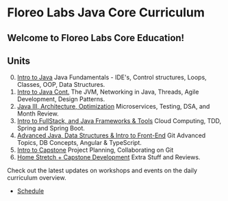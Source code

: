 # Floreo Labs Java Core Curriculum 

## Welcome to Floreo Labs Core Education!

## Units
0. [Intro to Java](/units/fundamentals) Java Fundamentals - IDE's, Control structures, Loops, Classes, OOP, Data Structures.
1. [Intro to Java Cont.](/units/fundamentals_cont) The JVM, Networking in Java, Threads, Agile Development, Design Patterns.
2. [Java III, Architecture, Optimization](/units/java_iii) Microservices, Testing, DSA, and Month Review. 
3. [Intro to FullStack, and Java Frameworks & Tools](/units/intro_fullstack_tools) Cloud Computing, TDD, Spring and Spring Boot.
4. [Advanced Java, Data Structures & Intro to Front-End](/units/advanced_java) Git Advanced Topics, DB Concepts, Angular & TypeScript.
5. [Intro to Capstone](/units/capstone_intro) Project Planning, Collaborating on Git
6. [Home Stretch + Capstone Development](/units/capstone_resources) Extra Stuff and Reviews.


Check out the latest updates on workshops and events on the daily curriculum overview.
- [Schedule](https://docs.google.com/document/d/1EzXqe45Yg7kfuBxCbqfHwyYhHfwySS13RW53TQnhV38/edit?usp=sharing)

